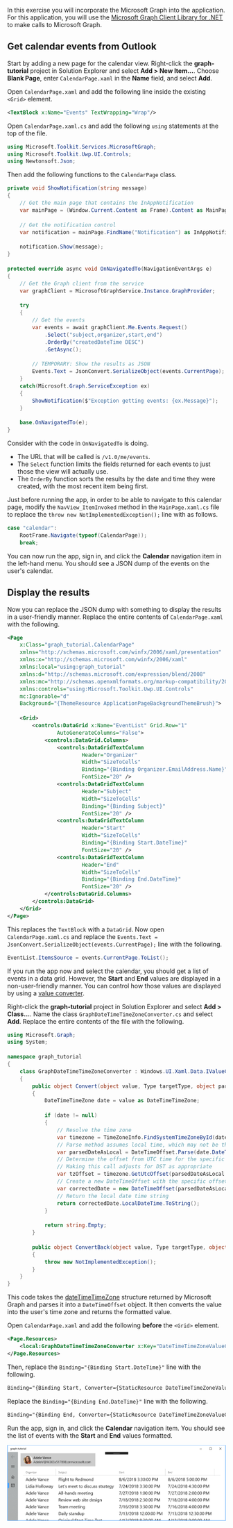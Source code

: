 <!-- markdownlint-disable MD002 MD041 -->

In this exercise you will incorporate the Microsoft Graph into the application. For this application, you will use the [Microsoft Graph Client Library for .NET](https://github.com/microsoftgraph/msgraph-sdk-dotnet) to make calls to Microsoft Graph.

## Get calendar events from Outlook

Start by adding a new page for the calendar view. Right-click the **graph-tutorial** project in Solution Explorer and select **Add > New Item...**. Choose **Blank Page**, enter `CalendarPage.xaml` in the **Name** field, and select **Add**.

Open `CalendarPage.xaml` and add the following line inside the existing `<Grid>` element.

```xml
<TextBlock x:Name="Events" TextWrapping="Wrap"/>
```

Open `CalendarPage.xaml.cs` and add the following `using` statements at the top of the file.

```cs
using Microsoft.Toolkit.Services.MicrosoftGraph;
using Microsoft.Toolkit.Uwp.UI.Controls;
using Newtonsoft.Json;
```

Then add the following functions to the `CalendarPage` class.

```cs
private void ShowNotification(string message)
{
    // Get the main page that contains the InAppNotification
    var mainPage = (Window.Current.Content as Frame).Content as MainPage;

    // Get the notification control
    var notification = mainPage.FindName("Notification") as InAppNotification;

    notification.Show(message);
}

protected override async void OnNavigatedTo(NavigationEventArgs e)
{
    // Get the Graph client from the service
    var graphClient = MicrosoftGraphService.Instance.GraphProvider;

    try
    {
        // Get the events
        var events = await graphClient.Me.Events.Request()
            .Select("subject,organizer,start,end")
            .OrderBy("createdDateTime DESC")
            .GetAsync();

        // TEMPORARY: Show the results as JSON
        Events.Text = JsonConvert.SerializeObject(events.CurrentPage);
    }
    catch(Microsoft.Graph.ServiceException ex)
    {
        ShowNotification($"Exception getting events: {ex.Message}");
    }

    base.OnNavigatedTo(e);
}
```

Consider with the code in `OnNavigatedTo` is doing.

- The URL that will be called is `/v1.0/me/events`.
- The `Select` function limits the fields returned for each events to just those the view will actually use.
- The `OrderBy` function sorts the results by the date and time they were created, with the most recent item being first.

Just before running the app, in order to be able to navigate to this calendar page, modify the `NavView_ItemInvoked` method in the `MainPage.xaml.cs` file to replace the `throw new NotImplementedException();` line with as follows.

```cs
case "calendar":
    RootFrame.Navigate(typeof(CalendarPage));
    break;
```

You can now run the app, sign in, and click the **Calendar** navigation item in the left-hand menu. You should see a JSON dump of the events on the user's calendar.

## Display the results

Now you can replace the JSON dump with something to display the results in a user-friendly manner. Replace the entire contents of `CalendarPage.xaml` with the following.

```xml
<Page
    x:Class="graph_tutorial.CalendarPage"
    xmlns="http://schemas.microsoft.com/winfx/2006/xaml/presentation"
    xmlns:x="http://schemas.microsoft.com/winfx/2006/xaml"
    xmlns:local="using:graph_tutorial"
    xmlns:d="http://schemas.microsoft.com/expression/blend/2008"
    xmlns:mc="http://schemas.openxmlformats.org/markup-compatibility/2006"
    xmlns:controls="using:Microsoft.Toolkit.Uwp.UI.Controls"
    mc:Ignorable="d"
    Background="{ThemeResource ApplicationPageBackgroundThemeBrush}">

    <Grid>
        <controls:DataGrid x:Name="EventList" Grid.Row="1"
                AutoGenerateColumns="False">
            <controls:DataGrid.Columns>
                <controls:DataGridTextColumn
                        Header="Organizer"
                        Width="SizeToCells"
                        Binding="{Binding Organizer.EmailAddress.Name}"
                        FontSize="20" />
                <controls:DataGridTextColumn
                        Header="Subject"
                        Width="SizeToCells"
                        Binding="{Binding Subject}"
                        FontSize="20" />
                <controls:DataGridTextColumn
                        Header="Start"
                        Width="SizeToCells"
                        Binding="{Binding Start.DateTime}"
                        FontSize="20" />
                <controls:DataGridTextColumn
                        Header="End"
                        Width="SizeToCells"
                        Binding="{Binding End.DateTime}"
                        FontSize="20" />
            </controls:DataGrid.Columns>
        </controls:DataGrid>
    </Grid>
</Page>
```

This replaces the `TextBlock` with a `DataGrid`. Now open `CalendarPage.xaml.cs` and replace the `Events.Text = JsonConvert.SerializeObject(events.CurrentPage);` line with the following.

```cs
EventList.ItemsSource = events.CurrentPage.ToList();
```

If you run the app now and select the calendar, you should get a list of events in a data grid. However, the **Start** and **End** values are displayed in a non-user-friendly manner. You can control how those values are displayed by using a [value converter](https://docs.microsoft.com/uwp/api/Windows.UI.Xaml.Data.IValueConverter).

Right-click the **graph-tutorial** project in Solution Explorer and select **Add > Class...**. Name the class `GraphDateTimeTimeZoneConverter.cs` and select **Add**. Replace the entire contents of the file with the following.

```cs
using Microsoft.Graph;
using System;

namespace graph_tutorial
{
    class GraphDateTimeTimeZoneConverter : Windows.UI.Xaml.Data.IValueConverter
    {
        public object Convert(object value, Type targetType, object parameter, string language)
        {
            DateTimeTimeZone date = value as DateTimeTimeZone;

            if (date != null)
            {
                // Resolve the time zone
                var timezone = TimeZoneInfo.FindSystemTimeZoneById(date.TimeZone);
                // Parse method assumes local time, which may not be the case
                var parsedDateAsLocal = DateTimeOffset.Parse(date.DateTime);
                // Determine the offset from UTC time for the specific date
                // Making this call adjusts for DST as appropriate
                var tzOffset = timezone.GetUtcOffset(parsedDateAsLocal.DateTime);
                // Create a new DateTimeOffset with the specific offset from UTC
                var correctedDate = new DateTimeOffset(parsedDateAsLocal.DateTime, tzOffset);
                // Return the local date time string
                return correctedDate.LocalDateTime.ToString();
            }

            return string.Empty;
        }

        public object ConvertBack(object value, Type targetType, object parameter, string language)
        {
            throw new NotImplementedException();
        }
    }
}
```

This code takes the [dateTimeTimeZone](https://developer.microsoft.com/en-us/graph/docs/api-reference/v1.0/resources/datetimetimezone) structure returned by Microsoft Graph and parses it into a `DateTimeOffset` object. It then converts the value into the user's time zone and returns the formatted value.

Open `CalendarPage.xaml` and add the following **before** the `<Grid>` element.

```xml
<Page.Resources>
    <local:GraphDateTimeTimeZoneConverter x:Key="DateTimeTimeZoneValueConverter" />
</Page.Resources>
```

Then, replace the `Binding="{Binding Start.DateTime}"` line with the following.

```xml
Binding="{Binding Start, Converter={StaticResource DateTimeTimeZoneValueConverter}}"
```

Replace the `Binding="{Binding End.DateTime}"` line with the following.

```xml
Binding="{Binding End, Converter={StaticResource DateTimeTimeZoneValueConverter}}"
```

Run the app, sign in, and click the **Calendar** navigation item. You should see the list of events with the **Start** and **End** values formatted.

![A screenshot of the table of events](./images/add-msgraph-01.png)
